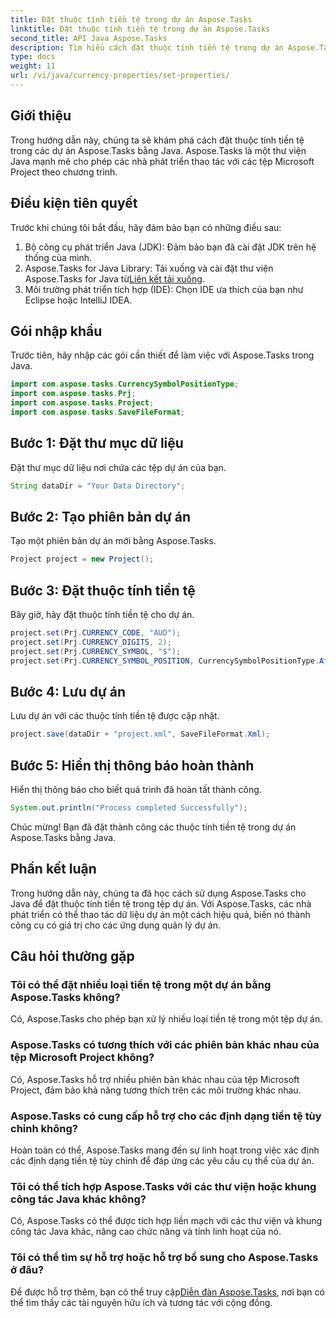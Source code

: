 ```yaml
---
title: Đặt thuộc tính tiền tệ trong dự án Aspose.Tasks
linktitle: Đặt thuộc tính tiền tệ trong dự án Aspose.Tasks
second_title: API Java Aspose.Tasks
description: Tìm hiểu cách đặt thuộc tính tiền tệ trong dự án Aspose.Tasks bằng Java. Thao tác dễ dàng với các tệp Microsoft Project.
type: docs
weight: 11
url: /vi/java/currency-properties/set-properties/
---
```

## Giới thiệu
Trong hướng dẫn này, chúng ta sẽ khám phá cách đặt thuộc tính tiền tệ trong các dự án Aspose.Tasks bằng Java. Aspose.Tasks là một thư viện Java mạnh mẽ cho phép các nhà phát triển thao tác với các tệp Microsoft Project theo chương trình.
## Điều kiện tiên quyết
Trước khi chúng tôi bắt đầu, hãy đảm bảo bạn có những điều sau:
1. Bộ công cụ phát triển Java (JDK): Đảm bảo bạn đã cài đặt JDK trên hệ thống của mình.
2.  Aspose.Tasks for Java Library: Tải xuống và cài đặt thư viện Aspose.Tasks for Java từ[Liên kết tải xuống](https://releases.aspose.com/tasks/java/).
3. Môi trường phát triển tích hợp (IDE): Chọn IDE ưa thích của bạn như Eclipse hoặc IntelliJ IDEA.
## Gói nhập khẩu
Trước tiên, hãy nhập các gói cần thiết để làm việc với Aspose.Tasks trong Java.
```java
import com.aspose.tasks.CurrencySymbolPositionType;
import com.aspose.tasks.Prj;
import com.aspose.tasks.Project;
import com.aspose.tasks.SaveFileFormat;
```
## Bước 1: Đặt thư mục dữ liệu
Đặt thư mục dữ liệu nơi chứa các tệp dự án của bạn.
```java
String dataDir = "Your Data Directory";
```
## Bước 2: Tạo phiên bản dự án
Tạo một phiên bản dự án mới bằng Aspose.Tasks.
```java
Project project = new Project();
```
## Bước 3: Đặt thuộc tính tiền tệ
Bây giờ, hãy đặt thuộc tính tiền tệ cho dự án.
```java
project.set(Prj.CURRENCY_CODE, "AUD");
project.set(Prj.CURRENCY_DIGITS, 2);
project.set(Prj.CURRENCY_SYMBOL, "$");
project.set(Prj.CURRENCY_SYMBOL_POSITION, CurrencySymbolPositionType.After);
```
## Bước 4: Lưu dự án
Lưu dự án với các thuộc tính tiền tệ được cập nhật.
```java
project.save(dataDir + "project.xml", SaveFileFormat.Xml);
```
## Bước 5: Hiển thị thông báo hoàn thành
Hiển thị thông báo cho biết quá trình đã hoàn tất thành công.
```java
System.out.println("Process completed Successfully");
```
Chúc mừng! Bạn đã đặt thành công các thuộc tính tiền tệ trong dự án Aspose.Tasks bằng Java.
## Phần kết luận
Trong hướng dẫn này, chúng ta đã học cách sử dụng Aspose.Tasks cho Java để đặt thuộc tính tiền tệ trong tệp dự án. Với Aspose.Tasks, các nhà phát triển có thể thao tác dữ liệu dự án một cách hiệu quả, biến nó thành công cụ có giá trị cho các ứng dụng quản lý dự án.
## Câu hỏi thường gặp
### Tôi có thể đặt nhiều loại tiền tệ trong một dự án bằng Aspose.Tasks không?
Có, Aspose.Tasks cho phép bạn xử lý nhiều loại tiền tệ trong một tệp dự án.
### Aspose.Tasks có tương thích với các phiên bản khác nhau của tệp Microsoft Project không?
Có, Aspose.Tasks hỗ trợ nhiều phiên bản khác nhau của tệp Microsoft Project, đảm bảo khả năng tương thích trên các môi trường khác nhau.
### Aspose.Tasks có cung cấp hỗ trợ cho các định dạng tiền tệ tùy chỉnh không?
Hoàn toàn có thể, Aspose.Tasks mang đến sự linh hoạt trong việc xác định các định dạng tiền tệ tùy chỉnh để đáp ứng các yêu cầu cụ thể của dự án.
### Tôi có thể tích hợp Aspose.Tasks với các thư viện hoặc khung công tác Java khác không?
Có, Aspose.Tasks có thể được tích hợp liền mạch với các thư viện và khung công tác Java khác, nâng cao chức năng và tính linh hoạt của nó.
### Tôi có thể tìm sự hỗ trợ hoặc hỗ trợ bổ sung cho Aspose.Tasks ở đâu?
 Để được hỗ trợ thêm, bạn có thể truy cập[Diễn đàn Aspose.Tasks](https://forum.aspose.com/c/tasks/15), nơi bạn có thể tìm thấy các tài nguyên hữu ích và tương tác với cộng đồng.